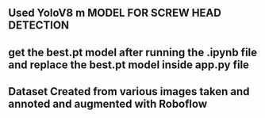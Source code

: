 ## Used YoloV8 m MODEL FOR SCREW HEAD DETECTION ##

## get the best.pt model after running the .ipynb file and replace the best.pt model inside app.py file ##

## Dataset Created from various images taken and annoted and augmented with Roboflow ##

